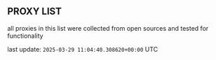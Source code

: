 ## PROXY LIST

all proxies in this list were collected from open sources and tested for functionality

last update: `2025-03-29 11:04:40.308620+00:00` UTC